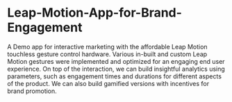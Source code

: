 # Leap-Motion-App-for-Brand-Engagement
A Demo app for interactive marketing with the affordable Leap Motion touchless gesture control hardware.  Various in-built and custom Leap Motion gestures were implemented and optimized for an engaging end user experience.  On top of the interaction, we can build insightful analytics using parameters, such as engagement times and durations for different aspects of the product. We can also build gamified versions with incentives for brand promotion.
